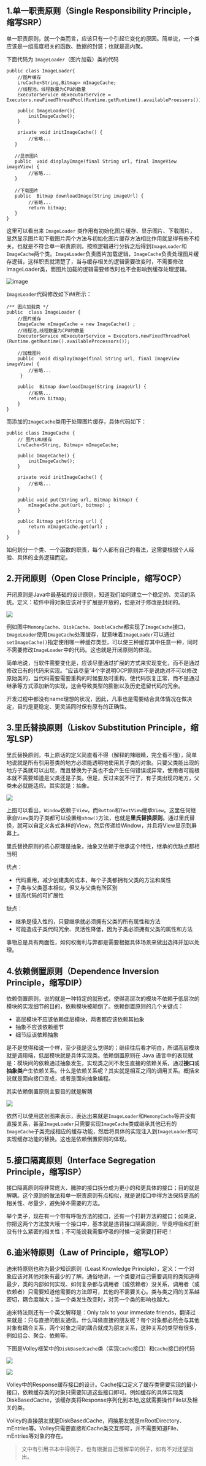 ## 1.单一职责原则（Single Responsibility Principle，缩写SRP）
	
单一职责原则，就一个类而言，应该只有一个引起它变化的原因。简单说，一个类应该是一组高度相关的函数、数据的封装；也就是高内聚。

下面代码为 `ImageLoader`（图片加载）类的代码

```
public class ImageLoader{
	//图片缓存
	LruCache<String,Bitmap> mImageCache;
	//线程池，线程数量为CPU的数量
	ExecutorService mExecutorService = Executors.newFixedThreadPool(Runtime.getRuntime().availableProessors());
	
	public ImageLoader(){
		initImageCache();
	}
	
	private void initImageCache() {
   		//省略...         
   }
    
   //显示图片
   public  void displayImage(final String url, final ImageView imageView) {
   		//省略... 
   }
    
   //下载图片
   public  Bitmap downloadImage(String imageUrl) {
        //省略... 
        return bitmap;
   }
}
```

这里可以看出来 `ImageLoader` 类作用有初始化图片缓存、显示图片、下载图片，显然显示图片和下载图片两个方法与初始化图片缓存方法相比作用就显得有些不相关。也就是不符合单一职责原则。按照逻辑进行分拆之后得到`ImageLoader`和`ImageCache`两个类。`ImageLoader`负责图片加载逻辑，`ImageCache`负责处理图片缓存逻辑，这样职责就清楚了，当与缓存相关的逻辑需要改变时，不需要修改ImageLoader类，而图片加载的逻辑需要修改时也不会影响到缓存处理逻辑。

![image](http://upload-images.jianshu.io/upload_images/595349-abe5de26e192247d?imageMogr2/auto-orient/strip%7CimageView2/2/w/1240)

`ImageLoader`代码修改如下##所示：

```
/** 图片加载类 */
public  class ImageLoader {
    //图片缓存
    ImageCache mImageCache = new ImageCache() ;
    //线程池,线程数量为CPU的数量
    ExecutorService mExecutorService = Executors.newFixedThreadPool (Runtime.getRuntime().availableProcessors());

    //加载图片
    public  void displayImage(final String url, final ImageView imageView) {
        //省略... 
     }

    public  Bitmap downloadImage(String imageUrl) {
        //省略... 
        return bitmap;
    }
} 
```
而添加的`ImageCache`类用于处理图片缓存，具体代码如下：
```
public class ImageCache {
    // 图片LRU缓存
    LruCache<String, Bitmap> mImageCache;

    public ImageCache() {
        initImageCache();
    }

    private void initImageCache() {
        //省略... 
    }

    public void put(String url, Bitmap bitmap) {
        mImageCache.put(url, bitmap) ;
    }

    public Bitmap get(String url) {
        return mImageCache.get(url) ;
    }
}
```
如何划分一个类、一个函数的职责，每个人都有自己的看法，这需要根据个人经验、具体的业务逻辑而定。

## 2.开闭原则（Open Close Principle，缩写OCP）
开闭原则是Java中最基础的设计原则，知道我们如何建立一个稳定的、灵活的系统。定义：软件中得对象应该对于扩展是开放的，但是对于修改是封闭的。

![](https://upload-images.jianshu.io/upload_images/595349-f88066af78b82bbd.png?imageMogr2/auto-orient/strip%7CimageView2/2/w/1240)

例如图中`MemonyCache`、`DiskCache`、`DoubleCache`都实现了`ImageCache`接口，`ImageLoader`使用`ImageCache`处理缓存，就意味着`ImageLoader`可以通过`setImageCache()`指定使用哪一种缓存类型，可以使三种缓存其中任意一种，同时不需要修改`ImageLoader`中的代码。这也就是开闭原则的体现。

简单地说，当软件需要变化是，应该尽量通过扩展的方式来实现变化，而不是通过修改已有的代码来实现。“应该尽量”4个字说明OCP原则并不是说绝对不可以修改原始类的，当代码需要需要重构的时候要及时重构，使代码恢复正常，而不是通过继承等方式添加新的实现，这会导致类型的膨胀以及历史遗留代码的冗余。

开发过程中都没有name理想的状况，因此，凡事也是需要结合具体情况在做决定，目的是更稳定、更灵活同时保有原有的正确性。

## 3.里氏替换原则（Liskov Substitution Principle，缩写LSP）
里氏替换原则，书上原话的定义简直看不得（解释的辣眼睛，完全看不懂），简单地说就是所有引用基类的地方必须能透明地使用其子类的对象。只要父类能出现的地方子类就可以出现，而且替换为子类也不会产生任何错误或异常，使用者可能根本就不需要知道是父类还是子类。但是，反过来就不行了，有子类出现的地方，父类未必就能适应。其实就是：抽象。 

![](https://upload-images.jianshu.io/upload_images/595349-b4ac20004a407717.png?imageMogr2/auto-orient/strip%7CimageView2/2/w/1240)

上图可以看出，`Window`依赖于`View`，而`Button`和`TextView`继承`View`。这里任何继承自`View`类的子类都可以设置给`show()`方法，也就是**里氏替换原则**。通过里氏替换，就可以自定义各式各样的View，然后传递给Window，并且将View显示到屏幕上。

里氏替换原则的核心原理是抽象，抽象又依赖于继承这个特性，继承的优缺点都相当明

优点：

* 代码重用，减少创建类的成本，每个子类都拥有父类的方法和属性
* 子类与父类基本相似，但又与父类有所区别
* 提高代码的可扩展性

缺点：

*  继承是侵入性的，只要继承就必须拥有父类的所有属性和方法
* 可能造成子类代码冗余、灵活性降低，因为子类必须拥有父类的属性和方法

事物总是具有两面性，如何权衡利与弊都是需要根据具体场景来做出选择并加以处理。

## 4.依赖倒置原则（Dependence Inversion Principle，缩写DIP）

依赖倒置原则，说的就是一种特定的就形式，使得高层次的模块不依赖于低层次的模块的实现细节的目的，依赖模块被颠倒了。依赖倒置原则的几个关键点：

* 高层模块不应该依赖低层模块，两者都应该依赖其抽象
* 抽象不应该依赖细节
* 细节应该依赖抽象

是不是觉得和说一个样，至少我是这么觉得的；继续往后看才明白，所谓高层模块就是调用端，低层模块就是具体实现类。依赖倒置原则在 Java 语言中的表现就是：模块间的依赖通过抽象发生，实现类之间不发生直接的依赖关系，通过**接口**或**抽象类**产生依赖关系。什么是依赖关系呢？其实就是相互之间的调用关系。概括来说就是面向接口变成，或者是面向抽象编程。

其实依赖倒置原则主要目的就是解耦

![](https://upload-images.jianshu.io/upload_images/595349-f88066af78b82bbd.png?imageMogr2/auto-orient/strip%7CimageView2/2/w/1240)

依然可以使用这张图来表示，表达出来就是`ImageLoader`和`MemonyCache`等并没有直接关系，甚至`ImageLoader`只需要实现`ImageCache`类或继承其他已有的`ImageCache`子类完成相应的缓存功能，然后将具体的实现注入到`ImageLoader`即可实现缓存功能的替换。这也是依赖倒置原则的体现。

## 5.接口隔离原则（Interface Segregation Principle，缩写ISP）

接口隔离原则将非常庞大、臃肿的接口拆分成为更小的和更具体的接口；目的就是解耦。这个原则的做法和单一职责原则有点相似，就是说接口中得方法保持更高的相关性、尽量少，避免掉不需要的方法。

举个栗子，现在有一个带有呼吸方法的接口，还有一个打鼾方法的接口；如果说，你把这两个方法放大哦一个接口中，基本就是违背接口隔离原则，毕竟呼吸和打鼾没有什么紧密的相关性；不可能说我需要呼吸的时候一定需要打鼾吧！

## 6.迪米特原则（Law of Principle，缩写LOP）

迪米特原则也称为最少知识原则（Least Knowledge Principle），定义：一个对象应该对其他对象有最少的了解。通俗地讲，一个类要对自己需要调用的类知道得最少，类的内部如何实现、如何复杂都与调用者（或依赖者）没关系，调用者（或依赖者）只需要知道他需要的方法即可，其他的不需要关心。类与类之间的关系越密切，耦合度越大；当一个类发生改变时，对另一个类的影响也越大。

迪米特法则还有一个英文解释是：Only talk to your immedate friends，翻译过来就是：只与直接的朋友通信。什么叫做直接的朋友呢？每个对象都必然会与其他对象有耦合关系，两个对象之间的耦合就成为朋友关系，这种关系的类型有很多，例如组合、聚合、依赖等。

下图是Volley框架中的`DiskBasedCache`类（实现`Cache`接口）和`Cache`接口的代码

![](https://upload-images.jianshu.io/upload_images/595349-4374dde8aee3b9e2.png?imageMogr2/auto-orient/strip%7CimageView2/2/w/1240)

![](https://upload-images.jianshu.io/upload_images/595349-d57b4afcc201010b.png?imageMogr2/auto-orient/strip%7CimageView2/2/w/1240)

Volley中的Response缓存接口的设计。Cache接口定义了缓存类需要实现的最小接口，依赖缓存类的对象只需要知道这些接口即可。例如缓存的具体实现类DiskBasedCache，该缓存类将Response序列化到本地,这就需要操作File以及相关的类。

Volley的直接朋友就是DiskBasedCache，间接朋友就是mRootDirectory、mEntries等。Volley只需要直接和Cache类交互即可，并不需要知道File、mEntries等对象的存在。


> 文中有引用书本中得例子，也有根据自己理解举的例子，如有不对还望指出。



















